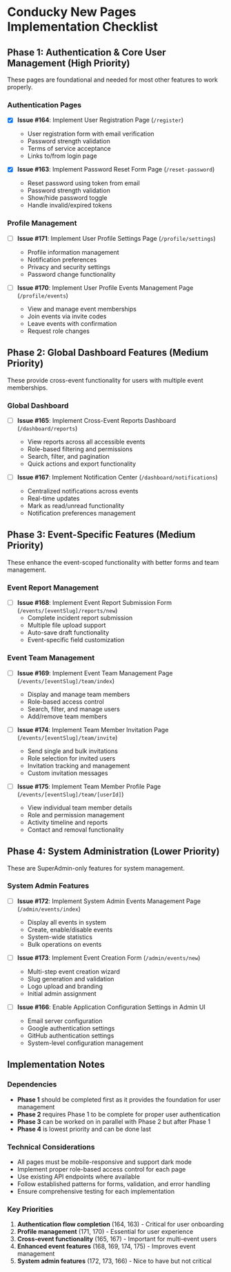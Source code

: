 # Conducky New Pages Implementation Checklist

## Phase 1: Authentication & Core User Management (High Priority)
These pages are foundational and needed for most other features to work properly.

### Authentication Pages
- [x] **Issue #164**: Implement User Registration Page (`/register`)
  - User registration form with email verification
  - Password strength validation
  - Terms of service acceptance
  - Links to/from login page

- [x] **Issue #163**: Implement Password Reset Form Page (`/reset-password`)
  - Reset password using token from email
  - Password strength validation
  - Show/hide password toggle
  - Handle invalid/expired tokens

### Profile Management
- [ ] **Issue #171**: Implement User Profile Settings Page (`/profile/settings`)
  - Profile information management
  - Notification preferences
  - Privacy and security settings
  - Password change functionality

- [ ] **Issue #170**: Implement User Profile Events Management Page (`/profile/events`)
  - View and manage event memberships
  - Join events via invite codes
  - Leave events with confirmation
  - Request role changes

## Phase 2: Global Dashboard Features (Medium Priority)
These provide cross-event functionality for users with multiple event memberships.

### Global Dashboard
- [ ] **Issue #165**: Implement Cross-Event Reports Dashboard (`/dashboard/reports`)
  - View reports across all accessible events
  - Role-based filtering and permissions
  - Search, filter, and pagination
  - Quick actions and export functionality

- [ ] **Issue #167**: Implement Notification Center (`/dashboard/notifications`)
  - Centralized notifications across events
  - Real-time updates
  - Mark as read/unread functionality
  - Notification preferences management

## Phase 3: Event-Specific Features (Medium Priority)
These enhance the event-scoped functionality with better forms and team management.

### Event Report Management
- [ ] **Issue #168**: Implement Event Report Submission Form (`/events/[eventSlug]/reports/new`)
  - Complete incident report submission
  - Multiple file upload support
  - Auto-save draft functionality
  - Event-specific field customization

### Event Team Management
- [ ] **Issue #169**: Implement Event Team Management Page (`/events/[eventSlug]/team/index`)
  - Display and manage team members
  - Role-based access control
  - Search, filter, and manage users
  - Add/remove team members

- [ ] **Issue #174**: Implement Team Member Invitation Page (`/events/[eventSlug]/team/invite`)
  - Send single and bulk invitations
  - Role selection for invited users
  - Invitation tracking and management
  - Custom invitation messages

- [ ] **Issue #175**: Implement Team Member Profile Page (`/events/[eventSlug]/team/[userId]`)
  - View individual team member details
  - Role and permission management
  - Activity timeline and reports
  - Contact and removal functionality

## Phase 4: System Administration (Lower Priority)
These are SuperAdmin-only features for system management.

### System Admin Features
- [ ] **Issue #172**: Implement System Admin Events Management Page (`/admin/events/index`)
  - Display all events in system
  - Create, enable/disable events
  - System-wide statistics
  - Bulk operations on events

- [ ] **Issue #173**: Implement Event Creation Form (`/admin/events/new`)
  - Multi-step event creation wizard
  - Slug generation and validation
  - Logo upload and branding
  - Initial admin assignment

- [ ] **Issue #166**: Enable Application Configuration Settings in Admin UI
  - Email server configuration
  - Google authentication settings
  - GitHub authentication settings
  - System-level configuration management

## Implementation Notes

### Dependencies
- **Phase 1** should be completed first as it provides the foundation for user management
- **Phase 2** requires Phase 1 to be complete for proper user authentication
- **Phase 3** can be worked on in parallel with Phase 2 but after Phase 1
- **Phase 4** is lowest priority and can be done last

### Technical Considerations
- All pages must be mobile-responsive and support dark mode
- Implement proper role-based access control for each page
- Use existing API endpoints where available
- Follow established patterns for forms, validation, and error handling
- Ensure comprehensive testing for each implementation

### Key Priorities
1. **Authentication flow completion** (164, 163) - Critical for user onboarding
2. **Profile management** (171, 170) - Essential for user experience
3. **Cross-event functionality** (165, 167) - Important for multi-event users
4. **Enhanced event features** (168, 169, 174, 175) - Improves event management
5. **System admin features** (172, 173, 166) - Nice to have but not critical